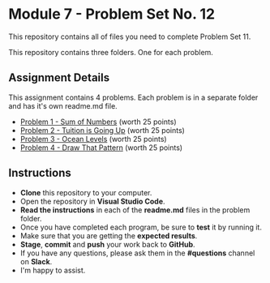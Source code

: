 # Module 7 - Problem Set No. 12

This repository contains all of files you need to complete Problem Set 11.

This repository contains three folders. One for each problem.

## Assignment Details

This assignment contains 4 problems. Each problem is in a separate folder and has it's own readme.md file.

- [Problem 1 - Sum of Numbers](https://github.com/belgort-clark/ctec-121-problem-set-12/tree/master/problem01) (worth 25 points)
- [Problem 2 - Tuition is Going Up](https://github.com/belgort-clark/ctec-121-problem-set-12/tree/master/problem02) (worth 25 points)
- [Problem 3 - Ocean Levels](https://github.com/belgort-clark/ctec-121-problem-set-12/tree/master/problem03) (worth 25 points)
- [Problem 4 - Draw That Pattern](https://github.com/belgort-clark/ctec-121-problem-set-12/tree/master/problem04) (worth 25 points)


## Instructions

- **Clone** this repository to your computer.
- Open the repository in **Visual Studio Code**.
- **Read the instructions** in each of the **readme.md** files in the problem folder.
- Once you have completed each program, be sure to **test** it by running it.
- Make sure that you are getting the **expected results**.
- **Stage**, **commit** and **push** your work back to **GitHub**.
- If you have any questions, please ask them in the **#questions** channel on **Slack**. 
- I'm happy to assist.
